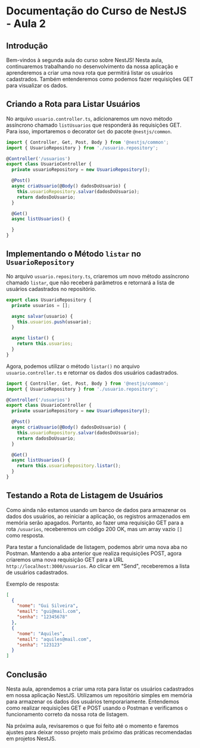 # Documentação do Curso de NestJS - Aula 2

## Introdução

Bem-vindos à segunda aula do curso sobre NestJS! Nesta aula, continuaremos trabalhando no desenvolvimento da nossa aplicação e aprenderemos a criar uma nova rota que permitirá listar os usuários cadastrados. Também entenderemos como podemos fazer requisições GET para visualizar os dados.

## Criando a Rota para Listar Usuários

No arquivo `usuario.controller.ts`, adicionaremos um novo método assíncrono chamado `listUsuarios` que responderá às requisições GET. Para isso, importaremos o decorator `Get` do pacote `@nestjs/common`.

```typescript
import { Controller, Get, Post, Body } from '@nestjs/common';
import { UsuarioRepository } from './usuario.repository';

@Controller('/usuarios')
export class UsuarioController {
  private usuarioRepository = new UsuarioRepository();

  @Post()
  async criaUsuario(@Body() dadosDoUsuario) {
    this.usuarioRepository.salvar(dadosDoUsuario);
    return dadosDoUsuario;
  }

  @Get()
  async listUsuarios() {

  }
}
```

## Implementando o Método `listar` no `UsuarioRepository`

No arquivo `usuario.repository.ts`, criaremos um novo método assíncrono chamado `listar`, que não receberá parâmetros e retornará a lista de usuários cadastrados no repositório.

```typescript
export class UsuarioRepository {
  private usuarios = [];

  async salvar(usuario) {
    this.usuarios.push(usuario);
  }

  async listar() {
    return this.usuarios;
  }
}
```

Agora, podemos utilizar o método `listar()` no arquivo `usuario.controller.ts` e retornar os dados dos usuários cadastrados.

```typescript
import { Controller, Get, Post, Body } from '@nestjs/common';
import { UsuarioRepository } from './usuario.repository';

@Controller('/usuarios')
export class UsuarioController {
  private usuarioRepository = new UsuarioRepository();

  @Post()
  async criaUsuario(@Body() dadosDoUsuario) {
    this.usuarioRepository.salvar(dadosDoUsuario);
    return dadosDoUsuario;
  }

  @Get()
  async listUsuarios() {
    return this.usuarioRepository.listar();
  }
}
```

## Testando a Rota de Listagem de Usuários

Como ainda não estamos usando um banco de dados para armazenar os dados dos usuários, ao reiniciar a aplicação, os registros armazenados em memória serão apagados. Portanto, ao fazer uma requisição GET para a rota `/usuarios`, receberemos um código 200 OK, mas um array vazio `[]` como resposta.

Para testar a funcionalidade de listagem, podemos abrir uma nova aba no Postman. Mantendo a aba anterior que realiza requisições POST, agora criaremos uma nova requisição GET para a URL `http://localhost:3000/usuarios`. Ao clicar em "Send", receberemos a lista de usuários cadastrados.

Exemplo de resposta:

```json
[
  {
    "nome": "Gui Silveira",
    "email": "gui@mail.com",
    "senha": "12345678"
  },
  {
    "nome": "Aquiles",
    "email": "aquiles@mail.com",
    "senha": "123123"
  }
]
```

## Conclusão

Nesta aula, aprendemos a criar uma rota para listar os usuários cadastrados em nossa aplicação NestJS. Utilizamos um repositório simples em memória para armazenar os dados dos usuários temporariamente. Entendemos como realizar requisições GET e POST usando o Postman e verificamos o funcionamento correto da nossa rota de listagem.

Na próxima aula, revisaremos o que foi feito até o momento e faremos ajustes para deixar nosso projeto mais próximo das práticas recomendadas em projetos NestJS.